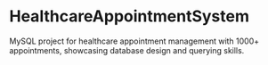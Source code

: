 # HealthcareAppointmentSystem
MySQL project for healthcare appointment management with 1000+ appointments, showcasing database design and querying skills.
